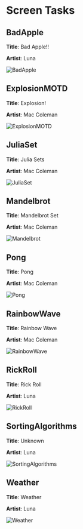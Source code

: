 # Screen Tasks

## BadApple
**Title**: Bad Apple!!

**Artist**: Luna

![BadApple](images/screen_tasks/BadApple.webp)
## ExplosionMOTD
**Title**: Explosion!

**Artist**: Mac Coleman

![ExplosionMOTD](images/screen_tasks/ExplosionMOTD.webp)
## JuliaSet
**Title**: Julia Sets

**Artist**: Mac Coleman

![JuliaSet](images/screen_tasks/JuliaSet.webp)
## Mandelbrot
**Title**: Mandelbrot Set

**Artist**: Mac Coleman

![Mandelbrot](images/screen_tasks/Mandelbrot.webp)
## Pong
**Title**: Pong

**Artist**: Mac Coleman

![Pong](images/screen_tasks/Pong.webp)
## RainbowWave
**Title**: Rainbow Wave

**Artist**: Mac Coleman

![RainbowWave](images/screen_tasks/RainbowWave.webp)
## RickRoll
**Title**: Rick Roll

**Artist**: Luna

![RickRoll](images/screen_tasks/RickRoll.webp)
## SortingAlgorithms
**Title**: Unknown

**Artist**: Luna

![SortingAlgorithms](images/screen_tasks/SortingAlgorithms.webp)
## Weather
**Title**: Weather

**Artist**: Luna

![Weather](images/screen_tasks/Weather.webp)
